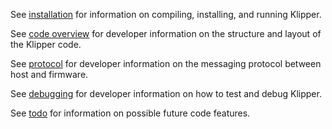 See [installation](Installation.md) for information on compiling,
installing, and running Klipper.

See [code overview](Code_Overview.md) for developer information on the
structure and layout of the Klipper code.

See [protocol](Protocol.md) for developer information on the messaging
protocol between host and firmware.

See [debugging](Debugging.md) for developer information on how to test
and debug Klipper.

See [todo](Todo.md) for information on possible future code features.
